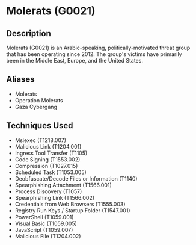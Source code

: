 # Molerats (G0021)

## Description
Molerats (G0021) is an Arabic-speaking, politically-motivated threat group that has been operating since 2012. The group's victims have primarily been in the Middle East, Europe, and the United States.

## Aliases
- Molerats
- Operation Molerats
- Gaza Cybergang

## Techniques Used
- Msiexec (T1218.007)
- Malicious Link (T1204.001)
- Ingress Tool Transfer (T1105)
- Code Signing (T1553.002)
- Compression (T1027.015)
- Scheduled Task (T1053.005)
- Deobfuscate/Decode Files or Information (T1140)
- Spearphishing Attachment (T1566.001)
- Process Discovery (T1057)
- Spearphishing Link (T1566.002)
- Credentials from Web Browsers (T1555.003)
- Registry Run Keys / Startup Folder (T1547.001)
- PowerShell (T1059.001)
- Visual Basic (T1059.005)
- JavaScript (T1059.007)
- Malicious File (T1204.002)
